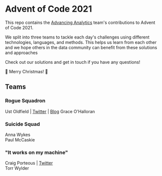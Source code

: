 # Advent of Code 2021

This repo contains the [Advancing Analytics](https://www.advancinganalytics.co.uk/) team's contributions to Advent of Code 2021.

We split into three teams to tackle each day's challenges using different technologies, languages, and methods. This helps us learn from each other and we hope others in the data community can benefit from these solutions and approaches

Check out our solutions and get in touch if you have any questions!

 🎄 Merry Christmas! 🎄


## Teams

### Rogue Squadron

Ust Oldfield | [Twitter](https://twitter.com/UstDoesTech) | [Blog](https://www.ustdoes.tech/posts)
Grace O'Halloran
### Suicide Squad

Anna Wykes  
Paul McCaskie
### "It works on my machine"

Craig Porteous | [Twitter](https://twitter.com/cporteous)  
Torr Wylder
